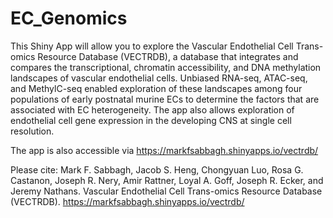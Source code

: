 # EC_Genomics

This Shiny App will allow you to explore the Vascular Endothelial Cell Trans-omics Resource Database (VECTRDB), a database that integrates and compares the transcriptional, chromatin accessibility, and DNA methylation landscapes of vascular endothelial cells. Unbiased RNA-seq, ATAC-seq, and MethylC-seq enabled exploration of these landscapes among four populations of early postnatal murine ECs to determine the factors that are associated with EC heterogeneity. The app also allows exploration of endothelial cell gene expression in the developing CNS at single cell resolution.

The app is also accessible via https://markfsabbagh.shinyapps.io/vectrdb/

Please cite: Mark F. Sabbagh, Jacob S. Heng, Chongyuan Luo, Rosa G. Castanon, Joseph R. Nery, Amir Rattner, Loyal A. Goff, Joseph R. Ecker, and Jeremy Nathans. Vascular Endothelial Cell Trans-omics Resource Database (VECTRDB). https://markfsabbagh.shinyapps.io/vectrdb/
